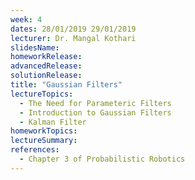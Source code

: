 ```yaml
---
week: 4
dates: 28/01/2019 29/01/2019
lecturer: Dr. Mangal Kothari
slidesName:
homeworkRelease:
advancedRelease:
solutionRelease:
title: "Gaussian Filters"
lectureTopics:
  - The Need for Parameteric Filters
  - Introduction to Gaussian Filters
  - Kalman Filter
homeworkTopics:
lectureSummary:
references:
  - Chapter 3 of Probabilistic Robotics
---
```

